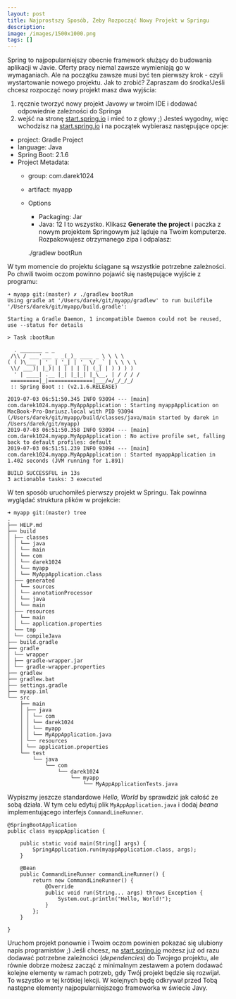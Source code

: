 ```yaml
---
layout: post
title: Najprostszy Sposób, Żeby Rozpocząć Nowy Projekt w Springu
description: 
image: /images/1500x1000.png
tags: []
---
```


Spring to najpopularniejszy obecnie framework służący do budowania aplikacji w Javie. Oferty pracy niemal zawsze wymieniają go w wymaganiach. Ale na początku zawsze musi być ten pierwszy krok - czyli wystartowanie nowego projektu. Jak to zrobić? Zapraszam do środka!Jeśli chcesz rozpocząć nowy projekt masz dwa wyjścia:

1. ręcznie tworzyć nowy projekt Javowy w twoim IDE i dodawać odpowiednie zależności do Springa
2. wejść na stronę [start.spring.io](https://start.spring.io) i mieć to z głowy ;)
Jesteś wygodny, więc wchodzisz na [start.spring.io](https://start.spring.io) i na początek wybierasz następujące opcje:
- project: Gradle Project
- language: Java
- Spring Boot: 2.1.6
- Project Metadata:
  - group: com.darek1024
  - artifact: myapp
  - Options
    - Packaging: Jar
    - Java: 12
I to wszystko. Klikasz **Generate the project** i paczka z nowym projektem Springowym już ląduje na Twoim komputerze. Rozpakowujesz otrzymanego zipa i odpalasz:

    ./gradlew bootRun

W tym momencie do projektu ściągane są wszystkie potrzebne zależności. Po chwili twoim oczom powinno pojawić się następujące wyjście z programu:

    ➜ myapp git:(master) ✗ ./gradlew bootRun
    Using gradle at '/Users/darek/git/myapp/gradlew' to run buildfile '/Users/darek/git/myapp/build.gradle':
    
    Starting a Gradle Daemon, 1 incompatible Daemon could not be reused, use --status for details
    
    > Task :bootRun
    
      . _______ _ _
     /\\ / ___'___ _ _(_)_ ____ _ \ \ \ \
    ( ( )\___ | '_ | '_| | '_ \/ _` | \ \ \ \
     \\/ ___)| |_)| | | | | || (_| | ) ) ) )
      ' | ____| .__ |_| |_|_| |_\__, | / / / /
     =========|_|==============|___/=/_/_/_/
     :: Spring Boot :: (v2.1.6.RELEASE)
    
    2019-07-03 06:51:50.345 INFO 93094 --- [main] com.darek1024.myapp.MyAppApplication : Starting myappApplication on MacBook-Pro-Dariusz.local with PID 93094 (/Users/darek/git/myapp/build/classes/java/main started by darek in /Users/darek/git/myapp)
    2019-07-03 06:51:50.358 INFO 93094 --- [main] com.darek1024.myapp.MyAppApplication : No active profile set, falling back to default profiles: default
    2019-07-03 06:51:51.239 INFO 93094 --- [main] com.darek1024.myapp.MyAppApplication : Started myappApplication in 1.402 seconds (JVM running for 1.891)
    
    BUILD SUCCESSFUL in 13s
    3 actionable tasks: 3 executed

W ten sposób uruchomiłeś pierwszy projekt w Springu. Tak powinna wyglądać struktura plików w projekcie:

    ➜ myapp git:(master) tree  
    .
    ├── HELP.md
    ├── build
    │ ├── classes
    │ │ └── java
    │ │ └── main
    │ │ └── com
    │ │ └── darek1024
    │ │ └── myapp
    │ │ └── MyAppApplication.class
    │ ├── generated
    │ │ └── sources
    │ │ └── annotationProcessor
    │ │ └── java
    │ │ └── main
    │ ├── resources
    │ │ └── main
    │ │ └── application.properties
    │ └── tmp
    │ └── compileJava
    ├── build.gradle
    ├── gradle
    │ └── wrapper
    │ ├── gradle-wrapper.jar
    │ └── gradle-wrapper.properties
    ├── gradlew
    ├── gradlew.bat
    ├── settings.gradle
    ├── myapp.iml
    └── src
        ├── main
        │ ├── java
        │ │ └── com
        │ │ └── darek1024
        │ │ └── myapp
        │ │ └── MyAppApplication.java
        │ └── resources
        │ └── application.properties
        └── test
            └── java
                └── com
                    └── darek1024
                        └── myapp
                            └── MyAppApplicationTests.java

Wypiszmy jeszcze standardowe _Hello, World_ by sprawdzić jak całość ze sobą działa. W tym celu edytuj plik `MyAppApplication.java` i dodaj _beana_ implementującego interfejs `CommandLineRunner`.

    @SpringBootApplication
    public class myappApplication {
    
        public static void main(String[] args) {
            SpringApplication.run(myappApplication.class, args);
        }
    
        @Bean
        public CommandLineRunner commandLineRunner() {
            return new CommandLineRunner() {
                @Override
                public void run(String... args) throws Exception {
                    System.out.println("Hello, World!");
                }
            };
        }
    
    }

Uruchom projekt ponownie i Twoim oczom powinien pokazać się ulubiony napis programistów ;) Jeśli chcesz, na [start.spring.io](https://start.spring.io) możesz już od razu dodawać potrzebne zależności (_dependencies_) do Twojego projektu, ale równie dobrze możesz zacząć z minimalnym zestawem a potem dodawać kolejne elementy w ramach potrzeb, gdy Twój projekt będzie się rozwijał. To wszystko w tej krótkiej lekcji. W kolejnych będę odkrywał przed Tobą następne elementy najpopularniejszego frameworka w świecie Javy.
